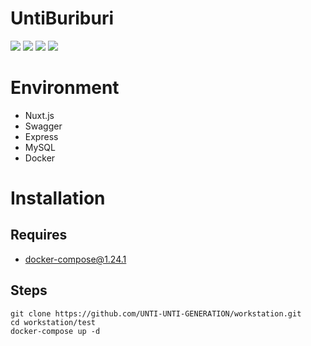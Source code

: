 # UntiBuriburi
<image src="https://img.shields.io/github/issues/UNTI-UNTI-GENERATION/workstation"> <image src="https://img.shields.io/github/forks/UNTI-UNTI-GENERATION/workstation"> <image src="https://img.shields.io/github/stars/UNTI-UNTI-GENERATION/workstation"> <image src="https://img.shields.io/github/license/UNTI-UNTI-GENERATION/workstation">

# Environment
- Nuxt.js
- Swagger
- Express
- MySQL
- Docker
# Installation
## Requires
- docker-compose@1.24.1
## Steps
```
git clone https://github.com/UNTI-UNTI-GENERATION/workstation.git
cd workstation/test
docker-compose up -d
```
